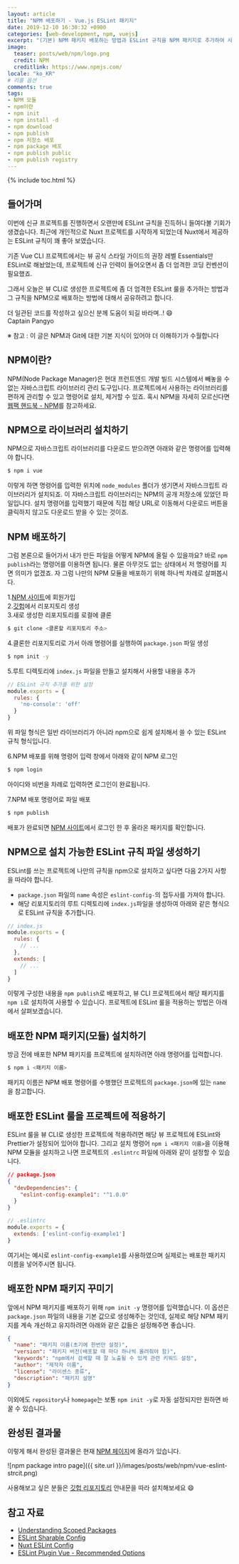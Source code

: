 ```yaml
---
layout: article
title: "NPM 배포하기 - Vue.js ESLint 패키지"
date: 2019-12-10 16:30:32 +0900
categories: [web-development, npm, vuejs]
excerpt: "(기본) NPM 패키지 배포하는 방법과 ESLint 규칙을 NPM 패키지로 추가하여 사용하는 방법"
image:
  teaser: posts/web/npm/logo.png
  credit: NPM
  creditlink: https://www.npmjs.com/
locale: "ko_KR"
# 리플 옵션
comments: true
tags:
- NPM 모듈
- npm이란
- npm init
- npm install -d
- npm download
- npm publish
- npm 저장소 배포
- npm package 배포
- npm publish public
- npm publish registry
---
```

{% include toc.html %}

## 들어가며

이번에 신규 프로젝트를 진행하면서 오랜만에 ESLint 규칙을 진득허니 들여다볼 기회가 생겼습니다.
최근에 개인적으로 Nuxt 프로젝트를 시작하게 되었는데 Nuxt에서 제공하는 ESLint 규칙이 꽤 좋아 보였습니다.

기존 Vue CLI 프로젝트에서는 뷰 공식 스타일 가이드의 권장 레벨 Essentials만 ESLint로 해놨었는데,
프로젝트에 신규 인력이 들어오면서 좀 더 엄격한 코딩 컨벤션이 필요했죠.

그래서 오늘은 뷰 CLI로 생성한 프로젝트에 좀 더 엄격한 ESLint 룰을 추가하는 방법과 그 규칙을
NPM으로 배포하는 방법에 대해서 공유하려고 합니다.

더 일관된 코드를 작성하고 싶으신 분께 도움이 되길 바라며..! 😄 <br>
Captain Pangyo

※ 참고 : 이 글은 NPM과 Git에 대한 기본 지식이 있어야 더 이해하기가 수월합니다

## NPM이란?

NPM(Node Package Manager)은 현대 프런트엔드 개발 빌드 시스템에서 빼놓을 수 없는 자바스크립트 라이브러리 관리 도구입니다.
프로젝트에서 사용하는 라이브러리를 편하게 관리할 수 있고 명령어로 설치, 제거할 수 있죠. 혹시 NPM을 자세히 모르신다면 [웹팩 핸드북 - NPM](https://joshua1988.github.io/webpack-guide/build/node-npm.html)를 참고하세요.

## NPM으로 라이브러리 설치하기

NPM으로 자바스크립트 라이브러리를 다운로드 받으려면 아래와 같은 명령어를 입력해야 합니다.

```bash
$ npm i vue
```

이렇게 하면 명령어를 입력한 위치에 `node_modules` 폴더가 생기면서 자바스크립트 라이브러리가 설치되죠.
이 자바스크립트 라이브러리는 NPM의 공개 저장소에 있었던 파일입니다. 
설치 명령어를 입력했기 때문에 직접 해당 URL로 이동해서 다운로드 버튼을 클릭하지 않고도 다운로드 받을 수 있는 것이죠.

## NPM 배포하기

그럼 본론으로 들어가서 내가 만든 파일을 어떻게 NPM에 올릴 수 있을까요? 바로 `npm publish`라는 명령어를 이용하면 됩니다.
물론 아무것도 없는 상태에서 저 명령어를 치면 의미가 없겠죠. 자 그럼 나만의 NPM 모듈을 배포하기 위해 하나씩 차례로 살펴봅시다.

1.[NPM 사이트](https://www.npmjs.com/)에 회원가입 <br>
2.[깃헙](https://github.com/)에서 리포지토리 생성 <br>
3.새로 생성한 리포지토리를 로컬에 클론

```bash
$ git clone <클론할 리포지토리 주소>
```

4.클론한 리포지토리로 가서 아래 명령어를 실행하여 `package.json` 파일 생성

```bash
$ npm init -y
```

5.루트 디렉토리에 `index.js` 파일을 만들고 설치해서 사용할 내용을 추가

```js
// ESLint 규칙 추가를 위한 설정
module.exports = {
  rules: {
    'no-console': 'off'
  }
}
```

위 파일 형식은 일반 라이브러리가 아니라 npm으로 쉽게 설치해서 쓸 수 있는 ESLint 규칙 형식입니다.

6.NPM 배포를 위해 명령어 입력 창에서 아래와 같이 NPM 로그인

```bash
$ npm login
```

아이디와 비번을 차례로 입력하면 로그인이 완료됩니다.

7.NPM 배포 명령어로 파일 배포

```bash
$ npm publish
```

배포가 완료되면 [NPM 사이트](https://www.npmjs.com/)에서 로그인 한 후 올라온 패키지를 확인합니다.

## NPM으로 설치 가능한 ESLint 규칙 파일 생성하기

ESLint를 쓰는 프로젝트에 나만의 규칙을 npm으로 설치하고 싶다면 다음 2가지 사항을 따라야 합니다.

- `package.json` 파일의 `name` 속성은 `eslint-config-`의 접두사를 가져야 합니다.
- 해당 리포지토리의 루트 디렉토리에 `index.js`파일을 생성하여 아래와 같은 형식으로 ESLint 규칙을 추가합니다.

```js
// index.js
module.exports = {
  rules: {
    // ...
  },
  extends: [
    // ...
  ]
}
```

이렇게 구성한 내용을 `npm publish`로 배포하고, 뷰 CLI 프로젝트에서 해당 패키지를 `npm i`로 설치하여 사용할 수 있습니다.
프로젝트에 ESLint 룰을 적용하는 방법은 아래에서 살펴보겠습니다.

## 배포한 NPM 패키지(모듈) 설치하기

방금 전에 배포한 NPM 패키지를 프로젝트에 설치하려면 아래 명령어를 입력합니다.

```bash
$ npm i <패키지 이름>
```

패키지 이름은 NPM 배포 명령어를 수행했던 프로젝트의 `package.json`에 있는 `name`을 참고합니다.

## 배포한 ESLint 룰을 프로젝트에 적용하기

ESLint 룰을 뷰 CLI로 생성한 프로젝트에 적용하려면 해당 뷰 프로젝트에 ESLint와 Prettier가 설정되어 있어야 합니다.
그리고 설치 명령어 `npm i <패키지 이름>`을 이용해 NPM 모듈을 설치하고 나면 프로젝트의 `.eslintrc` 파일에 아래와 같이 설정할 수 있습니다.

```json
// package.json
{
  "devDependencies": {
    "eslint-config-example1": "^1.0.0"
  }
}
```

```js
// .eslintrc
module.exports = {
  extends: ['eslint-config-example1']
}
```

여기서는 예시로 `eslint-config-example1`를 사용하였으며 실제로는 배포한 패키지 이름을 넣어주시면 됩니다.

## 배포한 NPM 패키지 꾸미기

앞에서 NPM 패키지를 배포하기 위해 `npm init -y` 명령어를 입력했습니다.
이 옵션은 `package.json` 파일의 내용을 기본 값으로 생성해주는 것인데,
실제로 해당 NPM 패키지를 계속 개선하고 유지하려면 아래와 같은 값들은 설정해주면 좋습니다.

```json
{
  "name": "패키지 이름(초기에 한번만 설정)",
  "version": "패키지 버전(배포할 때 마다 하나씩 올려줘야 함)",
  "keywords": "npm에서 검색할 때 잘 노출될 수 있게 관련 키워드 설정",
  "author": "제작자 이름",
  "license": "라이센스 종류",
  "description": "패키지 설명"
}
```

이외에도 `repository`나 `homepage`는 보통 `npm init -y`로 자동 설정되지만 원하면 바꿀 수 있습니다.

## 완성된 결과물

이렇게 해서 완성된 결과물은 현재 [NPM 페이지](https://www.npmjs.com/package/@marvue/eslint-config-vue-strict)에 올라가 있습니다.

![npm package intro page]({{ site.url }}/images/posts/web/npm/vue-eslint-strcit.png)

사용해보고 싶은 분들은 [깃헙 리포지토리](https://github.com/joshua1988/vue-eslint-strict) 안내문을 따라 설치해보세요 😄

## 참고 자료

- [Understanding Scoped Packages](https://nitayneeman.com/posts/understanding-scoped-packages-in-npm/)
- [ESLint Sharable Config](https://eslint.org/docs/developer-guide/shareable-configs)
- [Nuxt ESLint Config](https://github.com/nuxt/eslint-config/blob/master/README.md)
- [ESLint Plugin Vue - Recommended Options](https://eslint.vuejs.org/rules/attributes-order.html)